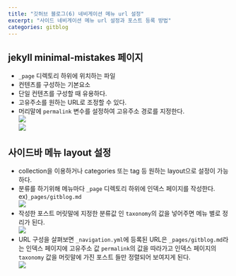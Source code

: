 ```yaml
---
title: "깃허브 블로그(6) 네비게이션 메뉴 url 설정"
excerpt: "사이드 네비게이션 메뉴 url 설정과 포스트 등록 방법"
categories: gitblog
---
```


## jekyll minimal-mistakes 페이지  
- `_page` 디렉토리 하위에 위치하는 파일  
- 컨텐츠를 구성하는 기본요소  
- 단일 컨텐츠를 구성할 때 유용하다.  
- 고유주소를 원하는 URL로 조정할 수 있다.  
- 머리말에 `permalink` 변수를 설정하여 고유주소 경로를 지정한다.  
![]({{site.url}}/assets/images/gitblog/15sidebar2.PNG)  
![]({{site.url}}/assets/images/gitblog/15sidebar3.PNG)  
  
  
## 사이드바 메뉴 layout 설정  
- collection을 이용하거나 categories 또는 tag 등 원하는 layout으로 설정이 가능하다. 
- 분류를 하기위해 메뉴마다 `_page` 디렉토리 하위에 인덱스 페이지를 작성한다. ex)`_pages/gitblog.md`  
![]({{site.url}}/assets/images/gitblog/15sidebar4.PNG)  
- 작성한 포스트 머릿말에 지정한 분류값 인 `taxonomy`의 값을 넣어주면 메뉴 별로 정리가 된다.  
![]({{site.url}}/assets/images/gitblog/15sidebar5.PNG)  
- URL 구성을 살펴보면 `_navigation.yml`에 등록된 URL은 `_pages/gitblog.md`라는 인덱스 페이지에 고유주소 값 `permalink`의 값을 따라가고 인덱스 페이지의 `taxonomy` 값을 머릿말에 가진 포스트 들만 정렬되어 보여지게 된다.  
![]({{site.url}}/assets/images/gitblog/15sidebar6.PNG)  
